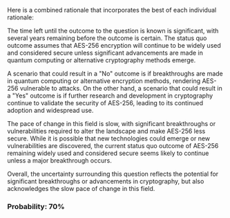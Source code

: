 Here is a combined rationale that incorporates the best of each individual rationale:

The time left until the outcome to the question is known is significant, with several years remaining before the outcome is certain. The status quo outcome assumes that AES-256 encryption will continue to be widely used and considered secure unless significant advancements are made in quantum computing or alternative cryptography methods emerge.

A scenario that could result in a "No" outcome is if breakthroughs are made in quantum computing or alternative encryption methods, rendering AES-256 vulnerable to attacks. On the other hand, a scenario that could result in a "Yes" outcome is if further research and development in cryptography continue to validate the security of AES-256, leading to its continued adoption and widespread use.

The pace of change in this field is slow, with significant breakthroughs or vulnerabilities required to alter the landscape and make AES-256 less secure. While it is possible that new technologies could emerge or new vulnerabilities are discovered, the current status quo outcome of AES-256 remaining widely used and considered secure seems likely to continue unless a major breakthrough occurs.

Overall, the uncertainty surrounding this question reflects the potential for significant breakthroughs or advancements in cryptography, but also acknowledges the slow pace of change in this field.

### Probability: 70%